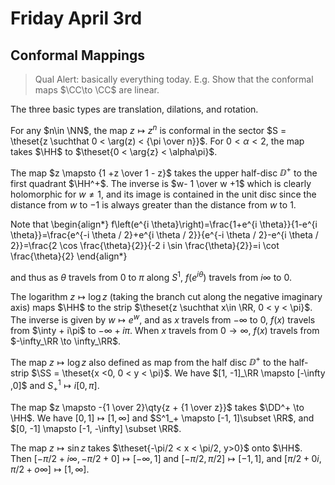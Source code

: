 # Friday April 3rd

## Conformal Mappings

> Qual Alert: basically everything today.
> E.g. Show that the conformal maps $\CC\to \CC$ are linear.

The three basic types are translation, dilations, and rotation.

For any $n\in \NN$, the map $z\mapsto z^n$ is conformal in the sector $S = \theset{z \suchthat 0 < \arg(z) < {\pi \over n}}$.
For $0 < \alpha < 2$, the map takes $\HH$ to $\theset{0 < \arg{z} < \alpha\pi}$.

The map $z \mapsto {1 +z \over 1 - z}$ takes the upper half-disc $\DD^+$ to the first quadrant $\HH^+$.
The inverse is $w- 1 \over w +1$ which is clearly holomorphic for $w\neq 1$, and its image is contained in the unit disc since the distance from $w$ to $-1$ is always greater than the distance from $w$ to $1$.

Note that
\begin{align*}
f\left(e^{i \theta}\right)=\frac{1+e^{i \theta}}{1-e^{i \theta}}=\frac{e^{-i \theta / 2}+e^{i \theta / 2}}{e^{-i \theta / 2}-e^{i \theta / 2}}=\frac{2 \cos \frac{\theta}{2}}{-2 i \sin \frac{\theta}{2}}=i \cot \frac{\theta}{2}
\end{align*}

and thus as $\theta$ travels from $0$ to $\pi$ along $S^1$, $f(e^{i\theta})$ travels from $i\infty$ to 0.

The logarithm $z\mapsto \log z$ (taking the branch cut along the negative imaginary axis) maps $\HH$ to the strip $\theset{z \suchthat x\in \RR, 0 < y < \pi}$.
The inverse is given by $w \mapsto e^w$, and as $x$ travels from $-\infty$ to $0$, $f(x)$ travels from $\inty + i\pi$ to $-\infty + i\pi$.
When $x$ travels from $0\to\infty$, $f(x)$ travels from $-\infty_\RR \to \infty_\RR$.


The map $z \mapsto \log z$ also defined as map from the half disc $\DD^+$ to the half-strip $\SS = \theset{x <0, 0 < y < \pi}$.
We have $[1, -1]_\RR \mapsto [-\infty ,0]$ and $S^1_+ \mapsto i[0, \pi]$.

The map $z \mapsto -{1 \over 2}\qty{z + {1 \over z}}$ takes $\DD^+ \to \HH$.
We have $[0, 1] \mapsto [1 ,\infty]$ and $S^1_+ \mapsto [-1, 1]\subset \RR$, and $[0, -1] \mapsto [-1, -\infty] \subset \RR$.


The map $z\mapsto \sin z$ takes $\theset{-\pi/2 < x < \pi/2, y>0}$ onto $\HH$.
Then $[-\pi/2 + i\infty, -\pi/2 + 0] \mapsto [-\infty, 1]$ and $[-\pi/2, \pi/2] \mapsto [-1, 1]$, and $[\pi/2 + 0i, \pi/2 + o\infty] \mapsto [1, \infty]$.
